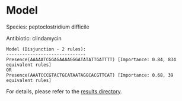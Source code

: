 
# Model

Species: peptoclostridium difficile

Antibiotic: clindamycin

```
Model (Disjunction - 2 rules):
------------------------------
Presence(AAAAATCGGAGAAAAGGGATATATTGATTTT) [Importance: 0.84, 834 equivalent rules]
OR
Presence(AAATCCCGTACTGCATAATAGGCACGTTCAT) [Importance: 0.68, 39 equivalent rules]

```

For details, please refer to the [results directory](../../../../../results/scm_b/peptoclostridium%20difficile/clindamycin/repeat_0/).


